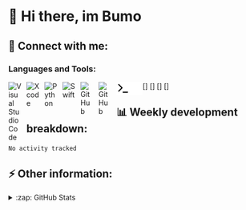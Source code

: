 <h1>👋 Hi there, im Bumo</h1>

<h2>📩 Connect with me:</h2>



### Languages and Tools:

[<img align="left" alt="Visual Studio Code" width="26px" src="https://cdn.jsdelivr.net/gh/devicons/devicon/icons/vscode/vscode-original.svg" style="padding-right:10px;" />]
[<img align="left" alt="Xcode" width="26px" src="https://cdn.jsdelivr.net/gh/devicons/devicon/icons/xcode/xcode-original.svg" style="padding-right:10px;" />]
[<img align="left" alt="Python" width="26px" src="https://cdn.jsdelivr.net/gh/devicons/devicon/icons/python/python-original.svg" style="padding-right:10px;" />]
[<img align="left" alt="Swift" width="26px" src="https://cdn.jsdelivr.net/gh/devicons/devicon/icons/swift/swift-original.svg" style="padding-right:10px;" />]
[<img align="left" alt="GitHub" width="26px" src="https://user-images.githubusercontent.com/3369400/139447912-e0f43f33-6d9f-45f8-be46-2df5bbc91289.png" style="padding-right:10px;" />](https://github.com/bumothekid/bumothekid#gh-dark-mode-only)
[<img align="left" alt="GitHub" width="26px" src="https://user-images.githubusercontent.com/3369400/139448065-39a229ba-4b06-434b-bc67-616e2ed80c8f.png" style="padding-right:10px;" />](https://github.com/bumothekid/bumothekid#gh-light-mode-only)
[<img align="left" alt="Terminal" width="26px" src="./img/terminal-light.svg" />](https://github.com/bumothekid/bumothekid#gh-dark-mode-only)
[<img align="left" alt="Terminal" width="26px" src="./img/terminal-dark.svg" />](https://github.com/bumothekid/bumothekid#gh-light-mode-only)

<h2>📊 Weekly development breakdown: </h2>
<!--START_SECTION:waka-->

```text
No activity tracked
```

<!--END_SECTION:waka-->

<h2>⚡️ Other information: </h2>
  
<details>
  <summary>:zap: GitHub Stats</summary>

  <img align="left" alt="bumothekid's GitHub Stats" src="https://github-readme-stats.vercel.app/api?username=bumothekid&count_private=true&show_icons=true&hide_border=false&title_color=ff652f&icon_color=FFE400&bg_color=09131B&text_color=ffffff&border_color=0c1a25"/>

</details>

<!--![Metrics](https://github.com/bumothekid/bumothekid/blob/main/github-metrics.svg)-->
<!--
![Metrics](https://github-readme-stats.vercel.app/api?username=bumothekid&show_icons=true&hide_border=true&bg_color=000000&title_color=fff&text_color=6a6a6a&icon_color=79ff97)
![Metrics](https://metrics.lecoq.io/bumothekid?template=classic&followup=1&isocalendar=1&languages=1&isocalendar.duration=half-year&config.timezone=Europe%2FBerlin)
**BumoGaming/BumoGaming** is a ✨ _special_ ✨ repository because its `README.md` (this file) appears on your GitHub profile.
Here are some ideas to get you started:

- 🔭 I’m currently working on ...
- 🌱 I’m currently learning ...
- 👯 I’m looking to collaborate on ...
- 🤔 I’m looking for help with ...
- 💬 Ask me about ...
- 📫 How to reach me: ...
- 😄 Pronouns: ...
- ⚡ Fun fact: ...
-->
